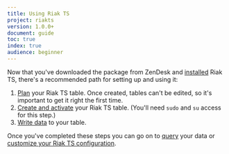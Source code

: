 ```yaml
---
title: Using Riak TS
project: riakts
version: 1.0.0+
document: guide
toc: true
index: true
audience: beginner
---
```


[activating]: http://docs.basho.com/riakts/1.0.0/using/activating
[configuring]: http://docs.basho.com/riakts/1.0.0/using/configuring
[installing]: http://docs.basho.com/riakts/1.0.0/installing
[planning]: http://docs.basho.com/riakts/1.0.0/using/planning
[querying]: http://docs.basho.com/riakts/1.0.0/using/querying
[writing]: http://docs.basho.com/riakts/1.0.0/using/writingdata


Now that you've downloaded the package from ZenDesk and [installed][installing] Riak TS, there's a recommended path for setting up and using it:

1. [Plan][planning] your Riak TS table. Once created, tables can't be edited, so it's important to get it right the first time.
2. [Create and activate][activating] your Riak TS table. (You'll need `sudo` and `su` access for this step.)
3. [Write data][writing] to your table.

Once you've completed these steps you can go on to [query][querying] your data or [customize your Riak TS configuration][configuring].
